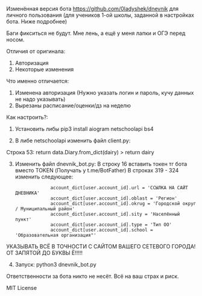 Изменённая версия бота https://github.com/0ladyshek/dnevnik для личного пользования (для учеников 1-ой школы, заданной в настройках бота. Ниже подробнее)

Баги фикситься не будут. Мне лень, а ещё у меня лапки и ОГЭ перед носом.

Отличия от оригинала:
1) Авторизация
2) Некоторые изменения

Что именно отличается: 
1) Изменена авторизация (Нужно указать логин и пароль, кучу данных не надо указывать)
2) Вырезаны расписание/оценки/дз на неделю

Как настроить?:
1. Установить либы
pip3 install aiogram netschoolapi bs4


2. В либе netschoolapi изменить файл client.py:

Строка 53: return data.Diary.from_dict(dairy) > return dairy 


3. Изменить файл dnevnik_bot.py:
В строку 16 вставить токен тг бота вместо TOKEN (Получать у t.me/BotFather) 
В строках 319 - 324 изменить следующее: 

                    account_dict[user.account_id].url = 'ССЫЛКА НА САЙТ ДНЕВНИКА'
                    account_dict[user.account_id].oblast = 'Регион'
                    account_dict[user.account_id].okrug = 'Городской округ / Муниципальный район'
                    account_dict[user.account_id].sity = 'Населённый пункт'
                    account_dict[user.account_id].type = 'Тип ОО'
                    account_dict[user.account_id].school = 'Образовательная организация"'
УКАЗЫВАТЬ ВСЁ В ТОЧНОСТИ С САЙТОМ ВАШЕГО СЕТЕВОГО ГОРОДА! ОТ ЗАПЯТОЙ ДО БУКВЫ Ё!!!!!

4. Запуск: python3 dnevnik_bot.py

Ответственности за бота никто не несёт. Всё на ваш страх и риск. 

MIT License  
